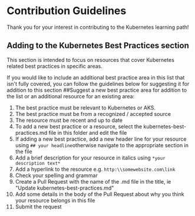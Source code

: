# Contribution Guidelines

Thank you for your interest in contributing to the Kubernetes learning path!

## Adding to the Kubernetes Best Practices section

This section is intended to focus on resources that cover Kubernetes related best practices in specific areas. 

If you would like to include an additional best practice area in this list that isn't fully covered, you can follow the guidelines below for suggesting it for addition to this section
##Suggest a new best practice area for addition to the list or an additional resource for an existing area:
1. The best practice must be relevant to Kubernetes or AKS. 
2. The best practice must be from a recognized / accepted source
3. The resource must be recent and up to date
4. To add a new best practice or a resource, select the kubernetes-best-practices.md file in this folder and edit the file
5. If adding a new best practice, add a new header line for your resource using `## your headline`otherwise navigate to the appropriate section in the file
6. Add a brief description for your resource in italics using `*your description text*`
7. Add a hyperlink to the resource e.g. `http:\\somewebsite.com\link`
8. Check your spelling and grammar
9. Create a Pull Request with the name of the .md file in the title, ie "Update kubernetes-best-practices.md"
10. Add some details in the body of the Pull Request about why you think your resource belongs in this file
11. Submit the request
